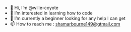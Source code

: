- 👋 Hi, I’m @wilie-coyote
- 👀 I’m interested in learning how to code
- 🌱 I’m currently a beginner looking for any help I can get
- 📫 How to reach me : shamarbourne149@gtmail.com

<!---
wilie-coyote/wilie-coyote is a ✨ special ✨ repository because its `README.md` (this file) appears on your GitHub profile.
You can click the Preview link to take a look at your changes.
--->
